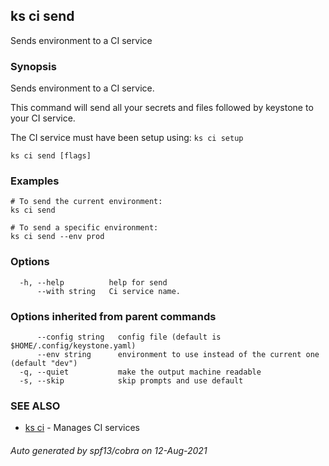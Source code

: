 ## ks ci send

Sends environment to a CI service

### Synopsis

Sends environment to a CI service.

This command will send all your secrets and files followed by keystone to your CI service.

The CI service must have been setup using: `ks ci setup`


```
ks ci send [flags]
```

### Examples

```
# To send the current environment:
ks ci send

# To send a specific environment:
ks ci send --env prod

```

### Options

```
  -h, --help          help for send
      --with string   Ci service name.
```

### Options inherited from parent commands

```
      --config string   config file (default is $HOME/.config/keystone.yaml)
      --env string      environment to use instead of the current one (default "dev")
  -q, --quiet           make the output machine readable
  -s, --skip            skip prompts and use default
```

### SEE ALSO

* [ks ci](ks_ci.md)	 - Manages CI services

###### Auto generated by spf13/cobra on 12-Aug-2021
